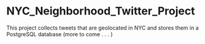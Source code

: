 # NYC_Neighborhood_Twitter_Project
This project collects tweets that are geolocated in NYC and stores them in a PostgreSQL database (more to come . . . )
